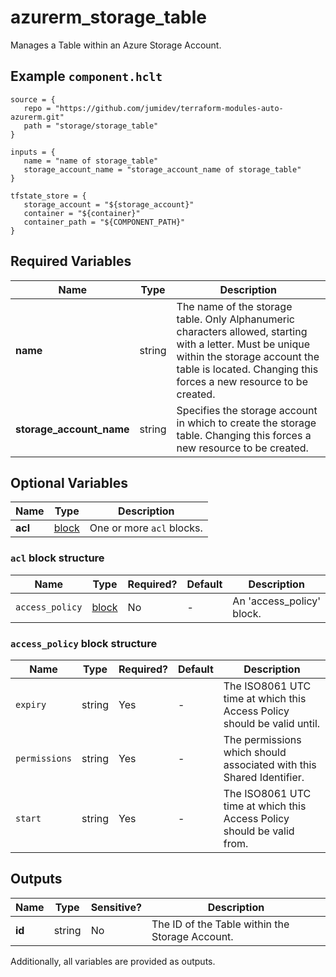 # azurerm_storage_table

Manages a Table within an Azure Storage Account.

## Example `component.hclt`

```hcl
source = {
   repo = "https://github.com/jumidev/terraform-modules-auto-azurerm.git" 
   path = "storage/storage_table" 
}

inputs = {
   name = "name of storage_table" 
   storage_account_name = "storage_account_name of storage_table" 
}

tfstate_store = {
   storage_account = "${storage_account}" 
   container = "${container}" 
   container_path = "${COMPONENT_PATH}" 
}

```

## Required Variables

| Name | Type |  Description |
| ---- | --------- |  ----------- |
| **name** | string |  The name of the storage table. Only Alphanumeric characters allowed, starting with a letter. Must be unique within the storage account the table is located. Changing this forces a new resource to be created. | 
| **storage_account_name** | string |  Specifies the storage account in which to create the storage table. Changing this forces a new resource to be created. | 

## Optional Variables

| Name | Type |  Description |
| ---- | --------- |  ----------- |
| **acl** | [block](#acl-block-structure) |  One or more `acl` blocks. | 

### `acl` block structure

| Name | Type | Required? | Default | Description |
| ---- | ---- | --------- | ------- | ----------- |
| `access_policy` | [block](#acl-block-structure) | No | - | An 'access_policy' block. |

### `access_policy` block structure

| Name | Type | Required? | Default | Description |
| ---- | ---- | --------- | ------- | ----------- |
| `expiry` | string | Yes | - | The ISO8061 UTC time at which this Access Policy should be valid until. |
| `permissions` | string | Yes | - | The permissions which should associated with this Shared Identifier. |
| `start` | string | Yes | - | The ISO8061 UTC time at which this Access Policy should be valid from. |



## Outputs

| Name | Type | Sensitive? | Description |
| ---- | ---- | --------- | --------- |
| **id** | string | No  | The ID of the Table within the Storage Account. | 

Additionally, all variables are provided as outputs.
